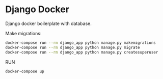 # Django Docker
Django docker boilerplate with database.



Make migrations:

```bash
docker-compose run --rm django_app python manage.py makemigrations
docker-compose run --rm django_app python manage.py migrate
docker-compose run --rm django_app python manage.py createsuperuser
```
RUN
```
docker-compose up
```